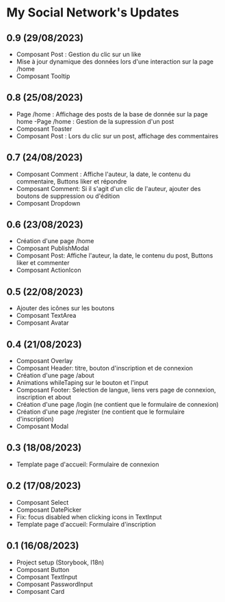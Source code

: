 # My Social Network's Updates

## 0.9 (29/08/2023)
- Composant Post : Gestion du clic sur un like
- Mise à jour dynamique des données lors d'une interaction sur la page /home
- Composant Tooltip

## 0.8 (25/08/2023)
- Page /home : Affichage des posts de la base de donnée sur la page home
-Page /home : Gestion de la supression d'un post
- Composant Toaster
- Composant Post : Lors du clic sur un post, affichage des commentaires

## 0.7 (24/08/2023)
- Composant Comment : Affiche l'auteur, la date, le contenu du commentaire, Buttons liker et répondre
- Composant Comment: Si il s'agit d'un clic de l'auteur, ajouter des boutons de suppression ou d'édition
- Composant Dropdown

## 0.6 (23/08/2023)
- Création d'une page /home
- Composant PublishModal
- Composant Post: Affiche l'auteur, la date, le contenu du post, Buttons liker et commenter
- Composant ActionIcon

## 0.5 (22/08/2023)
- Ajouter des icônes sur les boutons
- Composant TextArea
- Composant Avatar

## 0.4 (21/08/2023)
- Composant Overlay
- Composant Header: titre, bouton d'inscription et de connexion
- Création d'une page /about
- Animations whileTaping sur le bouton et l'input
- Composant Footer: Selection de langue, liens vers page de connexion, inscription et about
- Création d'une page /login (ne contient que le formulaire de connexion)
- Création d'une page /register (ne contient que le formulaire d'inscription)
- Composant Modal

## 0.3 (18/08/2023)
- Template page d'accueil: Formulaire de connexion

## 0.2 (17/08/2023)
- Composant Select
- Composant DatePicker
- Fix: focus disabled when clicking icons in TextInput
- Template page d'accueil: Formulaire d'inscription

## 0.1 (16/08/2023)
- Project setup (Storybook, I18n)
- Composant Button
- Composant TextInput
- Composant PasswordInput
- Composant Card

